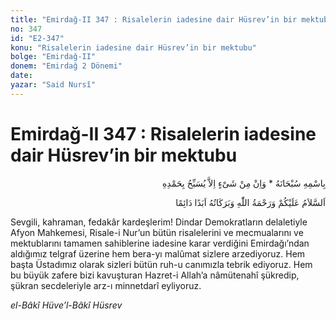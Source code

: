 ```yaml
---
title: "Emirdağ-II 347 : Risalelerin iadesine dair Hüsrev’in bir mektubu"
no: 347
id: "E2-347"
konu: "Risalelerin iadesine dair Hüsrev’in bir mektubu"
bolge: "Emirdağ-II"
donem: "Emirdağ 2 Dönemi"
date: 
yazar: "Said Nursî"
---
```


# Emirdağ-II 347 : Risalelerin iadesine dair Hüsrev’in bir mektubu

<p class="arabic" dir="rtl" title="Meal: “Subhân Allah’ın adıyla” * “Hiçbir şey yoktur ki O'nu hamd ile tesbih etmesin” [İsrâ 17:44]">بِاسْمِهِ سُبْحَانَهُ * وَاِنْ مِنْ شَىْءٍ اِلاَّ يُسَبِّحُ بِحَمْدِهِ</p>

<p class="arabic" dir="rtl" title="Meal: “Allah’ın selâmı, rahmeti ve bereketleri, ebedî ve dâimî olarak üzerinize olsun.”">اَلسَّلاَمُ عَلَيْكُمْ وَرَحْمَةُ اللّٰهِ وَبَرَكَاتُهُ اَبَدًا دَائِمًا</p>

Sevgili, kahraman, fedakâr kardeşlerim! Dindar Demokratların delaletiyle Afyon Mahkemesi, Risale-i Nur’un bütün risalelerini ve mecmualarını ve mektublarını tamamen sahiblerine iadesine karar verdiğini Emirdağı’ndan aldığımız telgraf üzerine hem bera-yı malûmat sizlere arzediyoruz. Hem başta Üstadımız olarak sizleri bütün ruh-u canımızla tebrik ediyoruz. Hem bu büyük zafere bizi kavuşturan Hazret-i Allah’a nâmütenahî şükredip, şükran secdeleriyle arz-ı minnetdarî eyliyoruz.

*el-Bâkî Hüve’l-Bâkî*
*Hüsrev*
